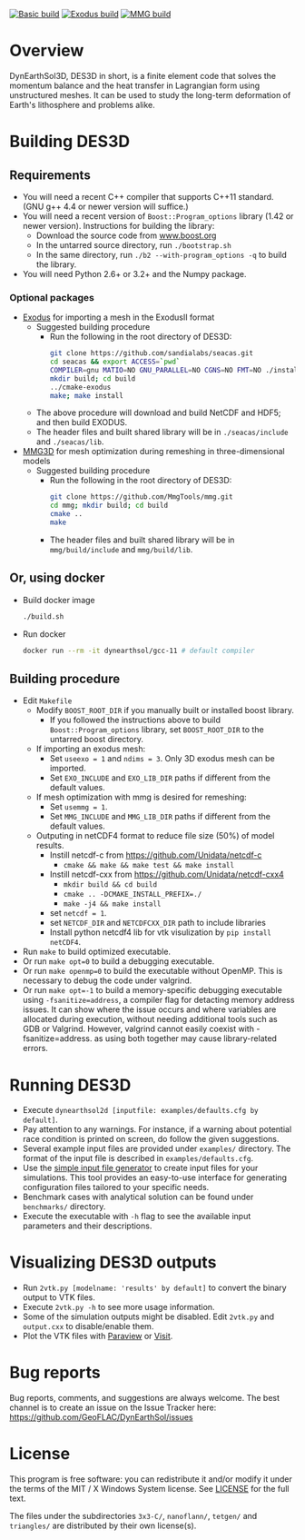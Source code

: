 [![Basic build](https://github.com/GeoFLAC/DynEarthSol/actions/workflows/basic-build.yml/badge.svg)](https://github.com/GeoFLAC/DynEarthSol/actions/workflows/basic-build.yml)
[![Exodus build](https://github.com/GeoFLAC/DynEarthSol/actions/workflows/exodus-build.yml/badge.svg)](https://github.com/GeoFLAC/DynEarthSol/actions/workflows/exodus-build.yml)
[![MMG build](https://github.com/GeoFLAC/DynEarthSol/actions/workflows/mmg-build.yml/badge.svg)](https://github.com/GeoFLAC/DynEarthSol/actions/workflows/mmg-build.yml)

# Overview

DynEarthSol3D, DES3D in short, is a finite element code that solves the momentum balance and 
the heat transfer in Lagrangian form using unstructured meshes. It can be
used to study the long-term deformation of Earth's lithosphere and problems
alike.

# Building DES3D
## Requirements
* You will need a recent C++ compiler that supports C++11 standard. (GNU g++
  4.4 or newer version will suffice.)
* You will need a recent version of `Boost::Program_options` library (1.42 or
  newer version). Instructions for building the library:
  * Download the source code from www.boost.org
  * In the untarred source directory, run `./bootstrap.sh`
  * In the same directory, run `./b2 --with-program_options -q` to build
     the library.
* You will need Python 2.6+ or 3.2+ and the Numpy package.
### Optional packages
* [Exodus](https://github.com/gsjaardema/seacas/) for importing a mesh in the ExodusII format
  * Suggested building procedure
    * Run the following in the root directory of DES3D:
      ```BASH
      git clone https://github.com/sandialabs/seacas.git
      cd seacas && export ACCESS=`pwd`
      COMPILER=gnu MATIO=NO GNU_PARALLEL=NO CGNS=NO FMT=NO ./install-tpl.sh
      mkdir build; cd build
      ../cmake-exodus
      make; make install
      ```
  * The above procedure will download and build NetCDF and HDF5; and then build EXODUS.
  * The header files and built shared library will be in `./seacas/include` and `./seacas/lib`. 
* [MMG3D](https://www.mmgtools.org/mmg-remesher-downloads) for mesh optimization during remeshing in three-dimensional models
  * Suggested building procedure
    * Run the following in the root directory of DES3D:
      ```BASH
      git clone https://github.com/MmgTools/mmg.git
      cd mmg; mkdir build; cd build
      cmake ..
      make
      ```
    * The header files and built shared library will be in `mmg/build/include` and `mmg/build/lib`. 
## Or, using docker
* Build docker image
  ```bash
  ./build.sh
  ```
* Run docker
  ```bash
  docker run --rm -it dynearthsol/gcc-11 # default compiler
  ```
## Building procedure
* Edit `Makefile` 
  * Modify `BOOST_ROOT_DIR` if you manually built or installed 
  boost library.
    * If you followed the instructions above to build 
  `Boost::Program_options` library, set `BOOST_ROOT_DIR` to the untarred boost
  directory.
  * If importing an exodus mesh:
    * Set `useexo = 1` and `ndims = 3`. Only 3D exodus mesh can be imported.
    * Set `EXO_INCLUDE` and `EXO_LIB_DIR` paths if different from the default values.
  * If mesh optimization with mmg is desired for remeshing:
    * Set `usemmg = 1`.
    * Set `MMG_INCLUDE` and `MMG_LIB_DIR` paths if different from the default values.
  * Outputing in netCDF4 format to reduce file size (50%) of model results.
    * Instill netcdf-c from https://github.com/Unidata/netcdf-c
      * `cmake && make && make test && make install`
    * Instill netcdf-cxx from https://github.com/Unidata/netcdf-cxx4
      * `mkdir build && cd build`
      * `cmake .. -DCMAKE_INSTALL_PREFIX=./`
      * `make -j4 && make install`
    * set `netcdf = 1`.
    * set `NETCDF_DIR` and `NETCDFCXX_DIR` path to include libraries
    * Install python netcdf4 lib for vtk visulization by `pip install netCDF4`.
* Run `make` to build optimized executable.
* Or run `make opt=0` to build a debugging executable.
* Or run `make openmp=0` to build the executable without OpenMP. This is
  necessary to debug the code under valgrind.
* Or run `make opt=-1` to build a memory-specific debugging executable using `-fsanitize=address`, a compiler flag for detacting memory address issues. It can show where the issue occurs and where variables are allocated during execution, without needing additional tools such as GDB or Valgrind. However, valgrind cannot easily coexist with -fsanitize=address. as using both together may cause library-related errors.

# Running DES3D
* Execute `dynearthsol2d [inputfile: examples/defaults.cfg by default]`.
* Pay attention to any warnings. For instance, if a warning about potential 
  race condition is printed on screen, do follow the given suggestions.
* Several example input files are provided under `examples/` directory. The
  format of the input file is described in `examples/defaults.cfg`.
* Use the [simple input file generator](https://geoflac.github.io/des-inputgen) to create input files for your simulations. This tool provides an easy-to-use interface for generating configuration files tailored to your specific needs.
* Benchmark cases with analytical solution can be found under `benchmarks/`
  directory.
* Execute the executable with `-h` flag to see the available input parameters
  and their descriptions.

# Visualizing DES3D outputs
* Run `2vtk.py [modelname: 'results' by default]` to convert the binary output to VTK files.
* Execute `2vtk.py -h` to see more usage information.
* Some of the simulation outputs might be disabled. Edit `2vtk.py` and
  `output.cxx` to disable/enable them.
* Plot the VTK files with [Paraview](https://www.paraview.org/download/) or [Visit](https://visit-dav.github.io/visit-website/).

# Bug reports
      
Bug reports, comments, and suggestions are always welcome. The best 
channel is to create an issue on the Issue Tracker here:
  https://github.com/GeoFLAC/DynEarthSol/issues

# License

This program is free software: you can redistribute it and/or modify
it under the terms of the MIT / X Windows System license. See
[LICENSE](https://github.com/GeoFLAC/DynEarthSol/blob/master/LICENSE) for the full text.

The files under the subdirectories `3x3-C/`, `nanoflann/`, `tetgen/`
and `triangles/` are distributed by their own license(s).

